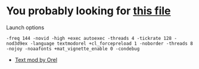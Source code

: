 # You probably looking for [this file](cfg/ruben/game.cfg)

Launch options

```-freq 144 -novid -high +exec autoexec -threads 4 -tickrate 128 -nod3d9ex -language textmodorel +cl_forcepreload 1 -noborder -threads 8 -nojoy -noaafonts +mat_vignette_enable 0 -condebug```

- [Text mod by Orel](http://csgo.gamebanana.com/gamefiles/3711)
